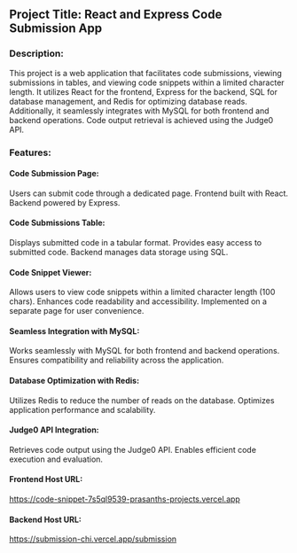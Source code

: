## Project Title: React and Express Code Submission App

### Description:
This project is a web application that facilitates code submissions, viewing submissions in tables, and viewing code snippets within a limited character length. It utilizes React for the frontend, Express for the backend, SQL for database management, and Redis for optimizing database reads. Additionally, it seamlessly integrates with MySQL for both frontend and backend operations. Code output retrieval is achieved using the Judge0 API.

### Features:


#### Code Submission Page:

Users can submit code through a dedicated page.
Frontend built with React.
Backend powered by Express.


#### Code Submissions Table:

Displays submitted code in a tabular format.
Provides easy access to submitted code.
Backend manages data storage using SQL.


#### Code Snippet Viewer:

Allows users to view code snippets within a limited character length (100 chars).
Enhances code readability and accessibility.
Implemented on a separate page for user convenience.


#### Seamless Integration with MySQL:

Works seamlessly with MySQL for both frontend and backend operations.
Ensures compatibility and reliability across the application.


#### Database Optimization with Redis:

Utilizes Redis to reduce the number of reads on the database.
Optimizes application performance and scalability.


#### Judge0 API Integration:

Retrieves code output using the Judge0 API.
Enables efficient code execution and evaluation.


#### Frontend Host URL:
https://code-snippet-7s5ql9539-prasanths-projects.vercel.app
#### Backend Host URL: 
https://submission-chi.vercel.app/submission
